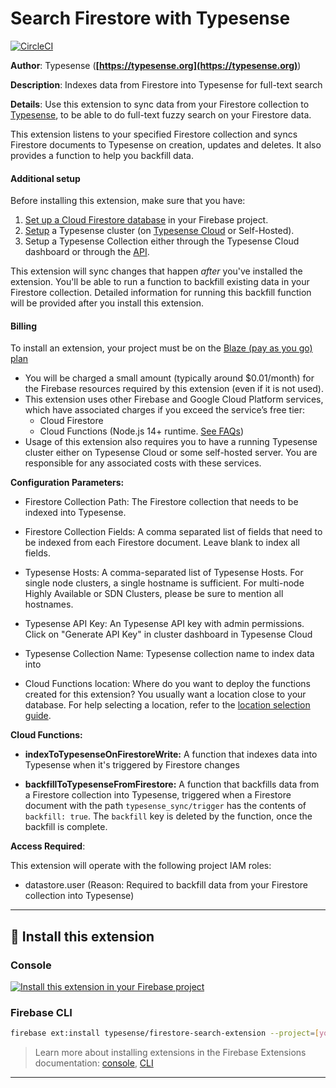 # Search Firestore with Typesense

[![CircleCI](https://circleci.com/gh/typesense/firestore-typesense-search.svg?style=shield)](https://circleci.com/gh/typesense/firestore-typesense-search)

**Author**: Typesense (**[https://typesense.org](https://typesense.org)**)

**Description**: Indexes data from Firestore into Typesense for full-text search



**Details**: Use this extension to sync data from your Firestore collection to [Typesense](https://typesense.org/), to be able to 
do full-text fuzzy search on your Firestore data.

This extension listens to your specified Firestore collection and syncs Firestore documents to Typesense 
on creation, updates and deletes. It also provides a function to help you backfill data.

#### Additional setup

Before installing this extension, make sure that you have:

1. [Set up a Cloud Firestore database](https://firebase.google.com/docs/firestore/quickstart) in your Firebase project.
2. [Setup](https://typesense.org/docs/0.20.0/guide/install-typesense.html) a Typesense cluster 
  (on [Typesense Cloud](https://cloud.typesense.org) or Self-Hosted).
3. Setup a Typesense Collection either through the Typesense Cloud dashboard or 
  through the [API](https://typesense.org/docs/0.20.0/api/collections.html#create-a-collection).

This extension will sync changes that happen _after_ you've installed the extension. You'll be able to run a function 
to backfill existing data in your Firestore collection. Detailed information for running this backfill function 
will be provided after you install this extension.

#### Billing

To install an extension, your project must be on the [Blaze (pay as you go) plan](https://firebase.google.com/pricing)

- You will be charged a small amount (typically around $0.01/month) for the Firebase resources required by this extension (even if it is not used).
- This extension uses other Firebase and Google Cloud Platform services, which have associated charges if you exceed the service’s free tier:
    - Cloud Firestore
    - Cloud Functions (Node.js 14+ runtime. [See FAQs](https://firebase.google.com/support/faq#expandable-24))
- Usage of this extension also requires you to have a running Typesense cluster either on Typesense Cloud or some 
  self-hosted server. You are responsible for any associated costs with these services.




**Configuration Parameters:**

* Firestore Collection Path: The Firestore collection that needs to be indexed into Typesense.

* Firestore Collection Fields: A comma separated list of fields that need to be indexed from each Firestore document. Leave blank to index all fields.

* Typesense Hosts: A comma-separated list of Typesense Hosts. For single node clusters, a single hostname is sufficient. For multi-node Highly Available or SDN Clusters, please be sure to mention all hostnames.

* Typesense API Key: An Typesense API key with admin permissions. Click on "Generate API Key" in cluster dashboard in Typesense Cloud

* Typesense Collection Name: Typesense collection name to index data into

* Cloud Functions location: Where do you want to deploy the functions created for this extension? You usually want a location close to your database. For help selecting a location, refer to the [location selection guide](https://firebase.google.com/docs/functions/locations).



**Cloud Functions:**

* **indexToTypesenseOnFirestoreWrite:** A function that indexes data into Typesense when it's triggered by Firestore changes

* **backfillToTypesenseFromFirestore:** A function that backfills data from a Firestore collection into Typesense, triggered when a Firestore document with the path `typesense_sync/trigger` has the contents of `backfill: true`. The `backfill` key is deleted by the function, once the backfill is complete.



**Access Required**:



This extension will operate with the following project IAM roles:

* datastore.user (Reason: Required to backfill data from your Firestore collection into Typesense)

---

## 🧩 Install this extension

### Console

[![Install this extension in your Firebase project](https://www.gstatic.com/mobilesdk/210513_mobilesdk/install-extension.png "Install this extension in your Firebase project")][install-link]

[install-link]: https://console.firebase.google.com/project/_/extensions/install?ref=typesense/firestore-search-extension

### Firebase CLI

```bash
firebase ext:install typesense/firestore-search-extension --project=[your-project-id]
```

> Learn more about installing extensions in the Firebase Extensions documentation:
> [console](https://firebase.google.com/docs/extensions/install-extensions?platform=console),
> [CLI](https://firebase.google.com/docs/extensions/install-extensions?platform=cli)

---
